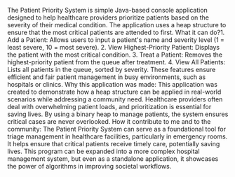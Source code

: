 The Patient Priority System is simple Java-based console application designed to help healthcare providers prioritize patients based on the severity of their medical condition. The application uses a heap structure to ensure that the most critical patients are attended to first.
What it can do?1. Add a Patient: Allows users to input a patient's name and severity level (1 = least severe, 10 = most severe).
2. View Highest-Priority Patient: Displays the patient with the most critical condition.
3. Treat a Patient: Removes the highest-priority patient from the queue after treatment.
4. View All Patients: Lists all patients in the queue, sorted by severity.
These features ensure efficient and fair patient management in busy environments, such as hospitals or clinics.
Why this application was made:
This application was created to demonstrate how a heap structure can be applied in real-world scenarios while addressing a community need. Healthcare providers often deal with overwhelming patient loads, and prioritization is essential for saving lives. By using a binary heap to manage patients, the system ensures critical cases are never overlooked.
How it contribute to me and to the community: 
The Patient Priority System can serve as a foundational tool for triage management in healthcare facilities, particularly in emergency rooms. It helps ensure that critical patients receive timely care, potentially saving lives.
This program can be expanded into a more complex hospital management system, but even as a standalone application, it showcases the power of algorithms in improving societal workflows.
